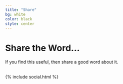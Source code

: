 ```yaml
---
title: "Share"
bg: white
color: black
style: center
---
```


# Share the Word...

If you find this useful, then share a good word about it.

<br>

<div class="social">
    {% include social.html %}
</div>
